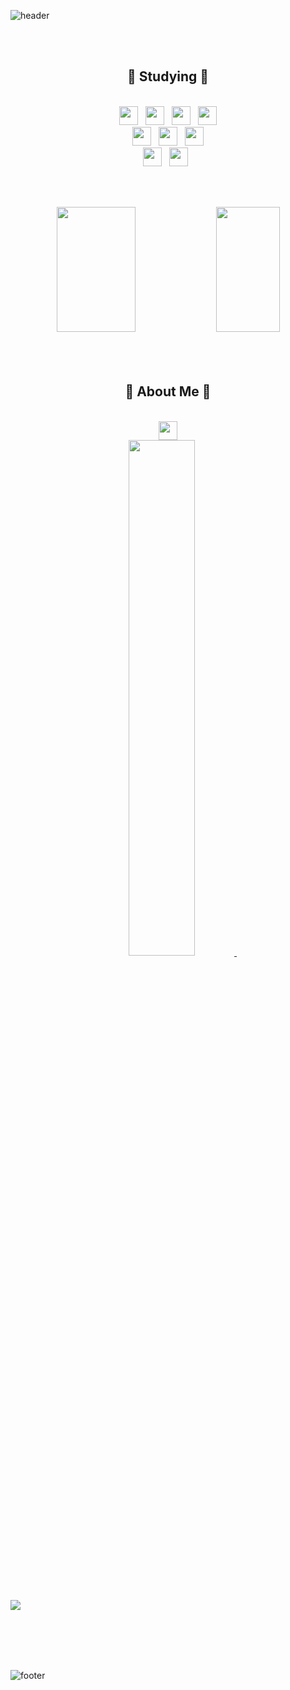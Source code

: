 ![header](https://capsule-render.vercel.app/api?type=waving&height=200&color=gradient&text=Hello!%20I'm%20Bona)

</br></br>

<div align="center"><h2>📝 Studying 📝</h2></div>

</br>

<div align="center" width=49%>
<img height="30" src="https://img.shields.io/badge/HTML5-E34F26?style=plastic-square&logo=HTML5&logoColor=white"/> &nbsp;
<img height="30" src="https://img.shields.io/badge/CSS3-1572B6?style=plastic-square&logo=CSS3&logoColor=white"/> &nbsp;
<img height="30" src="https://img.shields.io/badge/JS-EFD81D?style=plastic-square&logo=Javascript&logoColor=black"/> &nbsp;
<img height="30" src="https://img.shields.io/badge/jQuery-0769AD?style=plastic-square&logo=jQuery&logoColor=white"/> </br>
<img height="30" src="https://img.shields.io/badge/JAVA-3874AB?style=plastic-square&logo=Java&logoColor=white"/> &nbsp;
<img height="30" src="https://img.shields.io/badge/Spring-6DB33F?style=plastic-square&logo=Spring&logoColor=white"/> &nbsp;
<img height="30" src="https://img.shields.io/badge/Spring Boot-6DB33F?style=plastic-square&logo=Spring Boot&logoColor=white"/> </br>
<img height="30" src="https://img.shields.io/badge/MySQL-4479A1?style=plastic-square&logo=MySQL&logoColor=white"/> &nbsp;
<img height="30" src="https://img.shields.io/badge/OracleDB-F80000?style=plastic-square&logo=Oracle&logoColor=white"/> &nbsp; 
<!--<img src="https://img.shields.io/badge/Python-3874AB?style=plastic-square&logo=Python&logoColor=white"/>-->
</div>

</br></br>

<div align="center">
<img src="https://github-readme-stats.vercel.app/api?username=Bona023&show_icons=true&theme=tokyonight&hide=stars,prs,issues,contribs" width=50% height=200/>
<img src="https://github-readme-stats.vercel.app/api/top-langs/?username=Bona023&layout=compact&theme=tokyonight" width=45%  height=200/>
</div>
</br></br></br>

<div align="center"><h2>🌟 About Me 🌟</h2></div>

</br>

<div align="center">
<a href="https://velog.io/@bona023">
  <img src="https://velog-readme-stats.vercel.app/api/badge?name=bona023" height=30>
</a> </br>

<a href="https://velog.io/@bona023">
  <img src="https://velog-readme-stats.vercel.app/api?name=bona023" width=46%>
</a> &nbsp;&nbsp;&nbsp;&nbsp;
</div>

</br></br>

<img src="https://ghchart.rshah.org/Bona023" />


</br></br></br></br>

![footer](https://capsule-render.vercel.app/api?type=waving&height=100&color=gradient&section=footer)

